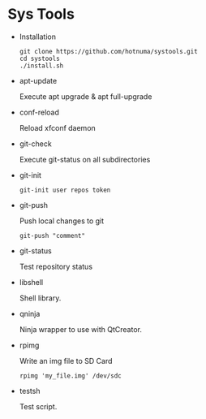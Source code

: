 # Sys Tools

* Installation
	
    ```
    git clone https://github.com/hotnuma/systools.git
    cd systools
    ./install.sh
    ```
* apt-update

    Execute apt upgrade & apt full-upgrade
    
* conf-reload

    Reload xfconf daemon
    
* git-check

    Execute git-status on all subdirectories
    
* git-init

    ```
    git-init user repos token
    ```
* git-push

    Push local changes to git
    ```
    git-push "comment"
    ```
* git-status

    Test repository status
    
* libshell

    Shell library.
    
* qninja

    Ninja wrapper to use with QtCreator.
    
* rpimg

    Write an img file to SD Card
    ```
    rpimg 'my_file.img' /dev/sdc
    ```
* testsh

    Test script.
    
